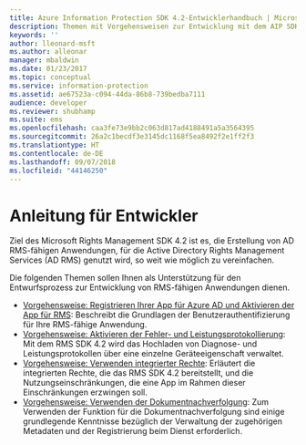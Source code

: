 ```yaml
---
title: Azure Information Protection SDK 4.2-Entwicklerhandbuch | Microsoft-Dokumentation
description: Themen mit Vorgehensweisen zur Entwicklung mit dem AIP SDK 4.2
keywords: ''
author: lleonard-msft
ms.author: alleonar
manager: mbaldwin
ms.date: 01/23/2017
ms.topic: conceptual
ms.service: information-protection
ms.assetid: ae67523a-c094-44da-86b8-739bedba7111
audience: developer
ms.reviewer: shubhamp
ms.suite: ems
ms.openlocfilehash: caa3fe73e9bb2c063d817ad4188491a5a3564395
ms.sourcegitcommit: 26a2c1becdf3e3145dc1168f5ea8492f2e1ff2f3
ms.translationtype: HT
ms.contentlocale: de-DE
ms.lasthandoff: 09/07/2018
ms.locfileid: "44146250"
---
```

# <a name="developer-guidance"></a>Anleitung für Entwickler
Ziel des Microsoft Rights Management SDK 4.2 ist es, die Erstellung von AD RMS-fähigen Anwendungen, für die Active Directory Rights Management Services (AD RMS) genutzt wird, so weit wie möglich zu vereinfachen.

Die folgenden Themen sollen Ihnen als Unterstützung für den Entwurfsprozess zur Entwicklung von RMS-fähigen Anwendungen dienen.

- [Vorgehensweise: Registrieren Ihrer App für Azure AD und Aktivieren der App für RMS](authentication-integration.md): Beschreibt die Grundlagen der Benutzerauthentifizierung für Ihre RMS-fähige Anwendung.
- [Vorgehensweise: Aktivieren der Fehler- und Leistungsprotokollierung](enabling-logging.md): Mit dem RMS SDK 4.2 wird das Hochladen von Diagnose- und Leistungsprotokollen über eine einzelne Geräteeigenschaft verwaltet.
- [Vorgehensweise: Verwenden integrierter Rechte](built-in-rights-usage-restriction-reference.md): Erläutert die integrierten Rechte, die das RMS SDK 4.2 bereitstellt, und die Nutzungseinschränkungen, die eine App im Rahmen dieser Einschränkungen erzwingen soll.
- [Vorgehensweise: Verwenden der Dokumentnachverfolgung](how-to-use-document-tracking.md): Zum Verwenden der Funktion für die Dokumentnachverfolgung sind einige grundlegende Kenntnisse bezüglich der Verwaltung der zugehörigen Metadaten und der Registrierung beim Dienst erforderlich.
